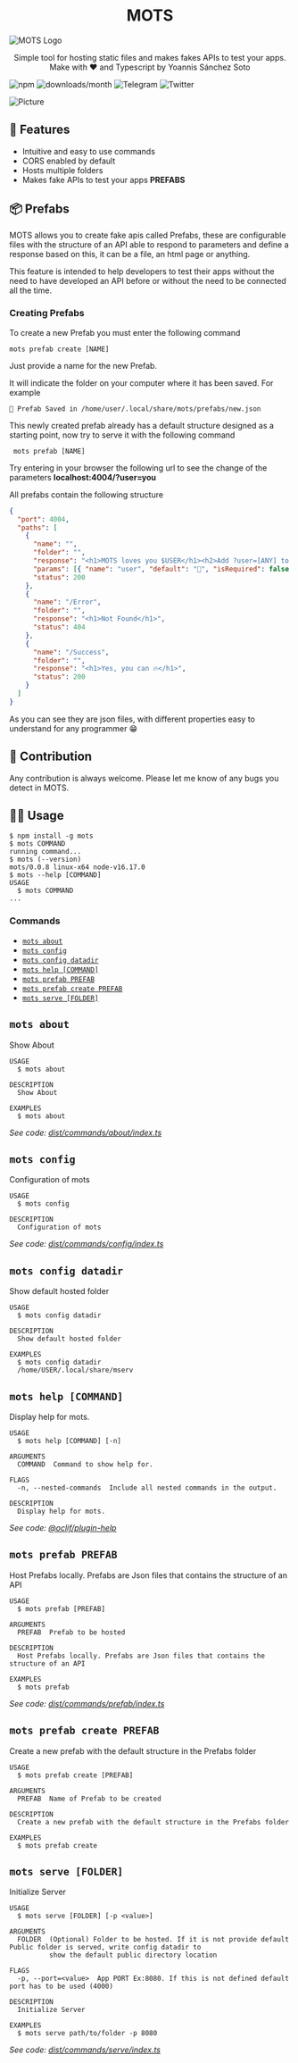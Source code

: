 
<h1 align="center">MOTS</h1>

<img align="center" src="img/logo.png"  alt="MOTS Logo">

<p align="center">
Simple tool for hosting static files and makes fakes APIs to test your apps.
Make with ❤️ and Typescript by Yoannis Sánchez Soto</p>

![npm](https://img.shields.io/npm/v/mots)
![downloads/month](https://img.shields.io/npm/dm/mots)
![Telegram](https://img.shields.io/badge/t.me/yossthedev-Telegram-BLUE?style=flat&logo=Telegram)
![Twitter](https://img.shields.io/twitter/follow/yossthedev?style=social)

<img src="img/screen.png"
align="center"
        alt="Picture"
        style="display: block; margin: 0 auto" />

## 🚀 Features

* Intuitive and easy to use commands
* CORS enabled by default
* Hosts multiple folders
* Makes fake APIs to test your apps **PREFABS**

## 📦 Prefabs

MOTS allows you to create fake apis called Prefabs, these are configurable files with the structure of an API able to respond to parameters and define a response based on this, it can be a file, an html page or anything.

This feature is intended to help developers to test their apps without the need to have developed an API before or without the need to be connected all the time.

### Creating Prefabs

To create a new Prefab you must enter the following command

    mots prefab create [NAME]
Just provide a name for the new Prefab.

It will indicate the folder on your computer where it has been saved. For example

    💾 Prefab Saved in /home/user/.local/share/mots/prefabs/new.json

This newly created prefab already has a default structure designed as a starting point, now try to serve it with the following command
  
     mots prefab [NAME]

Try entering in your browser the following url to see the change of the parameters **localhost:4004/?user=you**

All prefabs contain the following structure

``` json
{
  "port": 4004,
  "paths": [
    {
      "name": "",
      "folder": "",
      "response": "<h1>MOTS loves you $USER</h1><h2>Add ?user=[ANY] to url to change the bear for a name or anything else</h2>",
      "params": [{ "name": "user", "default": "🐼", "isRequired": false }],
      "status": 200
    },
    {
      "name": "/Error",
      "folder": "",
      "response": "<h1>Not Found</h1>",
      "status": 404
    },
    {
      "name": "/Success",
      "folder": "",
      "response": "<h1>Yes, you can 🔥</h1>",
      "status": 200
    }
  ]
}

```

As you can see they are json files, with different properties easy to understand for any programmer 😁

## 👥 Contribution

Any contribution is always welcome. Please let me know of any bugs you detect in MOTS.

## 👨‍💻 Usage
<!-- usage -->
```sh-session
$ npm install -g mots
$ mots COMMAND
running command...
$ mots (--version)
mots/0.0.8 linux-x64 node-v16.17.0
$ mots --help [COMMAND]
USAGE
  $ mots COMMAND
...
```
<!-- usagestop -->
### Commands
<!-- commands -->
* [`mots about`](#mots-about)
* [`mots config`](#mots-config)
* [`mots config datadir`](#mots-config-datadir)
* [`mots help [COMMAND]`](#mots-help-command)
* [`mots prefab PREFAB`](#mots-prefab-prefab)
* [`mots prefab create PREFAB`](#mots-prefab-create-prefab)
* [`mots serve [FOLDER]`](#mots-serve-folder)

## `mots about`

Show About

```
USAGE
  $ mots about

DESCRIPTION
  Show About

EXAMPLES
  $ mots about
```

_See code: [dist/commands/about/index.ts](https://github.com/yossTheDev/mots/blob/v0.0.8/dist/commands/about/index.ts)_

## `mots config`

Configuration of mots

```
USAGE
  $ mots config

DESCRIPTION
  Configuration of mots
```

_See code: [dist/commands/config/index.ts](https://github.com/yossTheDev/mots/blob/v0.0.8/dist/commands/config/index.ts)_

## `mots config datadir`

Show default hosted folder

```
USAGE
  $ mots config datadir

DESCRIPTION
  Show default hosted folder

EXAMPLES
  $ mots config datadir
  /home/USER/.local/share/mserv
```

## `mots help [COMMAND]`

Display help for mots.

```
USAGE
  $ mots help [COMMAND] [-n]

ARGUMENTS
  COMMAND  Command to show help for.

FLAGS
  -n, --nested-commands  Include all nested commands in the output.

DESCRIPTION
  Display help for mots.
```

_See code: [@oclif/plugin-help](https://github.com/oclif/plugin-help/blob/v5.1.12/src/commands/help.ts)_

## `mots prefab PREFAB`

Host Prefabs locally. Prefabs are Json files that contains the structure of an API

```
USAGE
  $ mots prefab [PREFAB]

ARGUMENTS
  PREFAB  Prefab to be hosted

DESCRIPTION
  Host Prefabs locally. Prefabs are Json files that contains the structure of an API

EXAMPLES
  $ mots prefab
```

_See code: [dist/commands/prefab/index.ts](https://github.com/yossTheDev/mots/blob/v0.0.8/dist/commands/prefab/index.ts)_

## `mots prefab create PREFAB`

Create a new prefab with the default structure in the Prefabs folder

```
USAGE
  $ mots prefab create [PREFAB]

ARGUMENTS
  PREFAB  Name of Prefab to be created

DESCRIPTION
  Create a new prefab with the default structure in the Prefabs folder

EXAMPLES
  $ mots prefab create
```

## `mots serve [FOLDER]`

Initialize Server

```
USAGE
  $ mots serve [FOLDER] [-p <value>]

ARGUMENTS
  FOLDER  (Optional) Folder to be hosted. If it is not provide default Public folder is served, write config datadir to
          show the default public directory location

FLAGS
  -p, --port=<value>  App PORT Ex:8080. If this is not defined default port has to be used (4000)

DESCRIPTION
  Initialize Server

EXAMPLES
  $ mots serve path/to/folder -p 8080
```

_See code: [dist/commands/serve/index.ts](https://github.com/yossTheDev/mots/blob/v0.0.8/dist/commands/serve/index.ts)_
<!-- commandsstop -->

